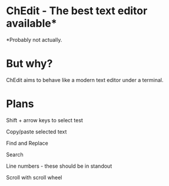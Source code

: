 # ChEdit - The best text editor available*

*Probably not actually.

# But why?
ChEdit aims to behave like a modern text editor under a terminal.

# Plans
Shift + arrow keys to select test

Copy/paste selected text

Find and Replace

Search

Line numbers - these should be in standout

Scroll with scroll wheel